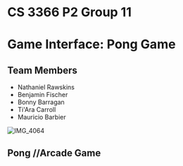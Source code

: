 # CS 3366 P2 Group 11
# Game Interface: Pong Game 

## Team Members
 - Nathaniel Rawskins 
 - Benjamin Fischer
 - Bonny Barragan
 - Ti'Ara Carroll
 - Mauricio Barbier

![IMG_4064](https://user-images.githubusercontent.com/36643475/69385048-baa75900-0c83-11ea-8903-56f9a601aeca.jpg)

## Pong //Arcade Game
